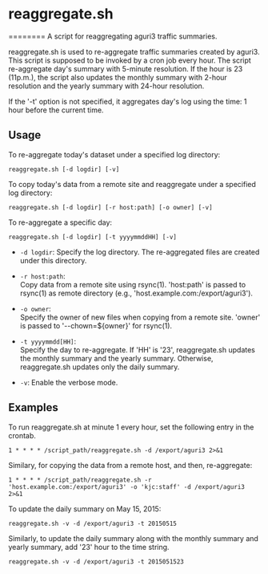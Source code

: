 # reaggregate.sh
========
A script for reaggregating aguri3 traffic summaries.

reaggregate.sh is used to re-aggregate traffic summaries created by
aguri3.
This script is supposed to be invoked by a cron job every hour.
The script re-aggregate day's summary with 5-minute resolution.
If the hour is 23 (11p.m.), the script also updates the monthly
summary with 2-hour resolution and the yearly summary with 24-hour
resolution.

If the '-t' option is not specified, it aggregates day's log using
the time: 1 hour before the current time.


## Usage

To re-aggregate today's dataset under a specified log directory:

	reaggregate.sh [-d logdir] [-v]

To copy today's data from a remote site and reaggregate under a
specified log directory:

	reaggregate.sh [-d logdir] [-r host:path] [-o owner] [-v]

To re-aggregate a specific day:

	reaggregate.sh [-d logdir] [-t yyyymmddHH] [-v]

  + `-d logdir`:
    Specify the log directory.  The re-aggregated files are created under
    this directory.
  
  + `-r host:path`:  
    Copy data from a remote site using rsync(1).  'host:path' is
    passed to rsync(1) as remote directory
    (e.g., 'host.example.com:/export/aguri3').

  + `-o owner`:  
    Specify the owner of new files when copying from a remote site.
    'owner' is passed to '--chown=${owner}' for rsync(1).

  + `-t yyyymmdd[HH]`:  
    Specify the day to re-aggregate.  If 'HH' is '23', reaggregate.sh
    updates the monthly summary and the yearly summary.
    Otherwise, reaggregate.sh updates only the daily summary.

  + `-v`: Enable the verbose mode.

## Examples

To run reaggregate.sh at minute 1 every hour,
set the following entry in the crontab.

	1 * * * * /script_path/reaggregate.sh -d /export/aguri3 2>&1

Similary, for copying the data from a remote host, and then, re-aggregate:

	1 * * * * /script_path/reaggregate.sh -r 'host.example.com:/export/aguri3' -o 'kjc:staff' -d /export/aguri3 2>&1

To update the daily summary on May 15, 2015:

	reaggregate.sh -v -d /export/aguri3 -t 20150515

Similarly, to update the daily summary along with the monthly summary
and yearly summary, add '23' hour to the time string.

	reaggregate.sh -v -d /export/aguri3 -t 2015051523



